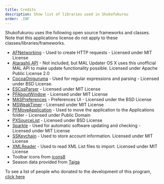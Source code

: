 ```yaml
---
title: Credits
description: Show list of libraries used in Shukofukurou
order: .INF
---
```

Shukofukurou uses the following open source frameworks and classes. Note that this applications license do not apply to these classes/libraries/frameworks. 

* [AFNetworking](https://github.com/AFNetworking/AFNetworking) - Used to create HTTP requests - Licensed under MIT License
* [Atarashii API](https://bitbucket.org/ratan12/atarashii-api) - Not included, but MAL Updater OS X uses this unofficial MAL API to make update functionality possible. Licensed under Apache Public License 2.0
* [CocoaOniguruma](http://limechat.net/cocoaoniguruma/) - Used for regular expressions and parsing - Licensed under BSD License.
* [ESCssParser](https://github.com/tracy-e/ESCssParser) - Licensed under MIT License
* [PFAboutWindow](https://github.com/perfaram/PFAboutWindow) - Licensed under MIT License
* [MASPreferences](https://github.com/shpakovski/MASPreferences) - Preferences UI - Licensed under the BSD License
* [MSWeakTimer](https://github.com/mindsnacks/MSWeakTimer) - Licensed under MIT License
* [PFMoveApplication](https://github.com/potionfactory/LetsMove) - Used to move the application to the Applications folder - Licensed under Public Domain
* [PXSourceList](https://github.com/Perspx/PXSourceList) - Licensed under BSD License
* [Sparkle](https://github.com/sparkle-project/Sparkle) - Used for automatic software updating and checking - Licensed under MIT License
* [SSKeychain](https://github.com/soffes/sskeychain) - Used to store account information. Licensed under MIT License
* [XMLReader](https://github.com/amarcadet/XMLReader) - Used to read XML List files to import. Licensed under MIT License
* Toolbar icons from [icons8](https://icons8.com/)
* Season data provided from [Taiga](http://taiga.moe)

To see a list of people who donated to the development of this program, [click here](https://github.com/Atelier-Shiori/malupdaterosx-cocoa/wiki/Credits)
